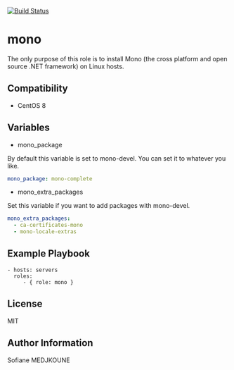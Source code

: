 [![Build Status](https://travis-ci.org/Nani-o/ansible-role-mono.svg?branch=master)](https://travis-ci.org/Nani-o/ansible-role-mono)

mono
====

The only purpose of this role is to install Mono (the cross platform and open source .NET framework) on Linux hosts.

Compatibility
-------------

  - CentOS 8

Variables
---------

- mono_package

By default this variable is set to mono-devel. You can set it to whatever you like.

```YAML
mono_package: mono-complete
```

- mono_extra_packages

Set this variable if you want to add packages with mono-devel.

```YAML
mono_extra_packages:
  - ca-certificates-mono
  - mono-locale-extras
```

Example Playbook
----------------

    - hosts: servers
      roles:
         - { role: mono }

License
-------

MIT

Author Information
------------------

Sofiane MEDJKOUNE
